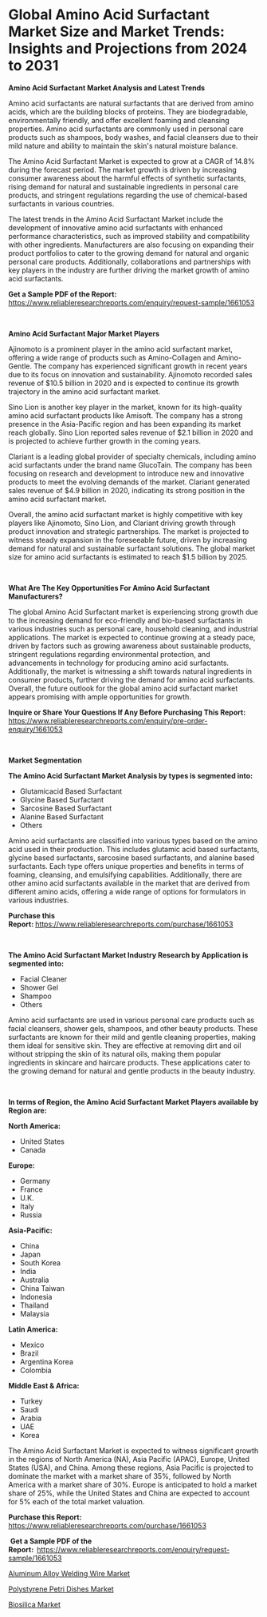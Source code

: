 <p><h1>Global Amino Acid Surfactant Market Size and Market Trends: Insights and Projections from 2024 to 2031</h1></p><p><strong>Amino Acid Surfactant Market Analysis and Latest Trends</strong></p>
<p><p>Amino acid surfactants are natural surfactants that are derived from amino acids, which are the building blocks of proteins. They are biodegradable, environmentally friendly, and offer excellent foaming and cleansing properties. Amino acid surfactants are commonly used in personal care products such as shampoos, body washes, and facial cleansers due to their mild nature and ability to maintain the skin's natural moisture balance.</p><p>The Amino Acid Surfactant Market is expected to grow at a CAGR of 14.8% during the forecast period. The market growth is driven by increasing consumer awareness about the harmful effects of synthetic surfactants, rising demand for natural and sustainable ingredients in personal care products, and stringent regulations regarding the use of chemical-based surfactants in various countries.</p><p>The latest trends in the Amino Acid Surfactant Market include the development of innovative amino acid surfactants with enhanced performance characteristics, such as improved stability and compatibility with other ingredients. Manufacturers are also focusing on expanding their product portfolios to cater to the growing demand for natural and organic personal care products. Additionally, collaborations and partnerships with key players in the industry are further driving the market growth of amino acid surfactants.</p></p>
<p><strong>Get a Sample PDF of the Report:&nbsp;</strong> <a href="https://www.reliableresearchreports.com/enquiry/request-sample/1661053">https://www.reliableresearchreports.com/enquiry/request-sample/1661053</a></p>
<p>&nbsp;</p>
<p><strong>Amino Acid Surfactant Major Market Players</strong></p>
<p><p>Ajinomoto is a prominent player in the amino acid surfactant market, offering a wide range of products such as Amino-Collagen and Amino-Gentle. The company has experienced significant growth in recent years due to its focus on innovation and sustainability. Ajinomoto recorded sales revenue of $10.5 billion in 2020 and is expected to continue its growth trajectory in the amino acid surfactant market.</p><p>Sino Lion is another key player in the market, known for its high-quality amino acid surfactant products like Amisoft. The company has a strong presence in the Asia-Pacific region and has been expanding its market reach globally. Sino Lion reported sales revenue of $2.1 billion in 2020 and is projected to achieve further growth in the coming years.</p><p>Clariant is a leading global provider of specialty chemicals, including amino acid surfactants under the brand name GlucoTain. The company has been focusing on research and development to introduce new and innovative products to meet the evolving demands of the market. Clariant generated sales revenue of $4.9 billion in 2020, indicating its strong position in the amino acid surfactant market.</p><p>Overall, the amino acid surfactant market is highly competitive with key players like Ajinomoto, Sino Lion, and Clariant driving growth through product innovation and strategic partnerships. The market is projected to witness steady expansion in the foreseeable future, driven by increasing demand for natural and sustainable surfactant solutions. The global market size for amino acid surfactants is estimated to reach $1.5 billion by 2025.</p></p>
<p>&nbsp;</p>
<p><strong>What Are The Key Opportunities For Amino Acid Surfactant Manufacturers?</strong></p>
<p><p>The global Amino Acid Surfactant market is experiencing strong growth due to the increasing demand for eco-friendly and bio-based surfactants in various industries such as personal care, household cleaning, and industrial applications. The market is expected to continue growing at a steady pace, driven by factors such as growing awareness about sustainable products, stringent regulations regarding environmental protection, and advancements in technology for producing amino acid surfactants. Additionally, the market is witnessing a shift towards natural ingredients in consumer products, further driving the demand for amino acid surfactants. Overall, the future outlook for the global amino acid surfactant market appears promising with ample opportunities for growth.</p></p>
<p><strong>Inquire or Share Your Questions If Any Before Purchasing This Report:</strong> <a href="https://www.reliableresearchreports.com/enquiry/pre-order-enquiry/1661053">https://www.reliableresearchreports.com/enquiry/pre-order-enquiry/1661053</a></p>
<p>&nbsp;</p>
<p><strong>Market Segmentation</strong></p>
<p><strong>The Amino Acid Surfactant Market Analysis by types is segmented into:</strong></p>
<p><ul><li>Glutamicacid Based Surfactant</li><li>Glycine Based Surfactant</li><li>Sarcosine Based Surfactant</li><li>Alanine Based Surfactant</li><li>Others</li></ul></p>
<p><p>Amino acid surfactants are classified into various types based on the amino acid used in their production. This includes glutamic acid based surfactants, glycine based surfactants, sarcosine based surfactants, and alanine based surfactants. Each type offers unique properties and benefits in terms of foaming, cleansing, and emulsifying capabilities. Additionally, there are other amino acid surfactants available in the market that are derived from different amino acids, offering a wide range of options for formulators in various industries.</p></p>
<p><strong>Purchase this Report:&nbsp;</strong><a href="https://www.reliableresearchreports.com/purchase/1661053">https://www.reliableresearchreports.com/purchase/1661053</a></p>
<p>&nbsp;</p>
<p><strong>The Amino Acid Surfactant Market Industry Research by Application is segmented into:</strong></p>
<p><ul><li>Facial Cleaner</li><li>Shower Gel</li><li>Shampoo</li><li>Others</li></ul></p>
<p><p>Amino acid surfactants are used in various personal care products such as facial cleansers, shower gels, shampoos, and other beauty products. These surfactants are known for their mild and gentle cleaning properties, making them ideal for sensitive skin. They are effective at removing dirt and oil without stripping the skin of its natural oils, making them popular ingredients in skincare and haircare products. These applications cater to the growing demand for natural and gentle products in the beauty industry.</p></p>
<p>&nbsp;</p>
<p><strong>In terms of Region, the Amino Acid Surfactant Market Players available by Region are:</strong></p>
<p>
    <p> <strong> North America: </strong>
        <ul>
            <li>United States</li>
            <li>Canada</li>
        </ul>
        </p> 
    <p> <strong> Europe: </strong>
        <ul>
            <li>Germany</li>
            <li>France</li>
            <li>U.K.</li>
            <li>Italy</li>
            <li>Russia</li>
        </ul>
        </p> 
    <p> <strong> Asia-Pacific: </strong>
        <ul>
            <li>China</li>
            <li>Japan</li>
            <li>South Korea</li>
            <li>India</li>
            <li>Australia</li>
            <li>China Taiwan</li>
            <li>Indonesia</li>
            <li>Thailand</li>
            <li>Malaysia</li>
        </ul>
        </p> 
    <p> <strong> Latin America: </strong>
        <ul>
            <li>Mexico</li>
            <li>Brazil</li>
            <li>Argentina Korea</li>
            <li>Colombia</li>
        </ul>
        </p> 
    <p> <strong> Middle East & Africa: </strong>
        <ul>
            <li>Turkey</li>
            <li>Saudi</li>
            <li>Arabia</li>
            <li>UAE</li>
            <li>Korea</li>
        </ul>
    </p>
    </p>
<p><p>The Amino Acid Surfactant Market is expected to witness significant growth in the regions of North America (NA), Asia Pacific (APAC), Europe, United States (USA), and China. Among these regions, Asia Pacific is projected to dominate the market with a market share of 35%, followed by North America with a market share of 30%. Europe is anticipated to hold a market share of 25%, while the United States and China are expected to account for 5% each of the total market valuation.</p></p>
<p><strong>Purchase this Report: </strong><a href="https://www.reliableresearchreports.com/purchase/1661053">https://www.reliableresearchreports.com/purchase/1661053</a></p>
<p>&nbsp;<strong>Get a Sample PDF of the Report:&nbsp;&nbsp;</strong><a href="https://www.reliableresearchreports.com/enquiry/request-sample/1661053">https://www.reliableresearchreports.com/enquiry/request-sample/1661053</a></p>
<p><strong></strong></p>
<p><p><a href="https://github.com/mauripalmi/Market-Research-Report-List-2/blob/main/aluminum-alloy-welding-wire-market.md">Aluminum Alloy Welding Wire Market</a></p><p><a href="https://github.com/nicoletavirag/Market-Research-Report-List-2/blob/main/polystyrene-petri-dishes-market.md">Polystyrene Petri Dishes Market</a></p><p><a href="https://github.com/redneck06/Market-Research-Report-List-2/blob/main/biosilica-market.md">Biosilica Market</a></p></p>
